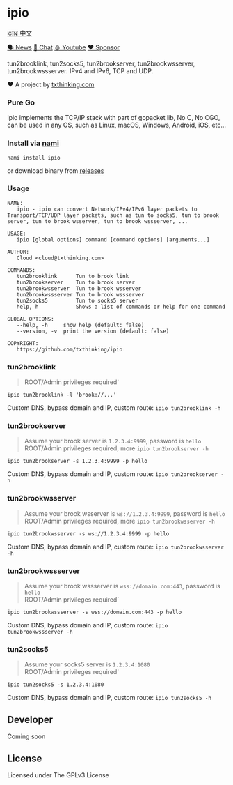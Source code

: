 # ipio

[🇨🇳 中文](README_ZH.md)

[🗣 News](https://t.me/txthinking_news)
[💬 Chat](https://join.txthinking.com)
[🩸 Youtube](https://www.youtube.com/txthinking) 
[❤️ Sponsor](https://github.com/sponsors/txthinking)

tun2brooklink, tun2socks5, tun2brookserver, tun2brookwsserver, tun2brookwssserver. IPv4 and IPv6, TCP and UDP.

❤️ A project by [txthinking.com](https://www.txthinking.com)

### Pure Go

ipio implements the TCP/IP stack with part of gopacket lib, No C, No CGO, can be used in any OS, such as Linux, macOS, Windows, Android, iOS, etc...

### Install via [nami](https://github.com/txthinking/nami)

```
nami install ipio
```

or download binary from [releases](https://github.com/txthinking/ipio/releases)

### Usage

```
NAME:
   ipio - ipio can convert Network/IPv4/IPv6 layer packets to Transport/TCP/UDP layer packets, such as tun to socks5, tun to brook server, tun to brook wsserver, tun to brook wssserver, ...

USAGE:
   ipio [global options] command [command options] [arguments...]

AUTHOR:
   Cloud <cloud@txthinking.com>

COMMANDS:
   tun2brooklink      Tun to brook link
   tun2brookserver    Tun to brook server
   tun2brookwsserver  Tun to brook wsserver
   tun2brookwssserver Tun to brook wssserver
   tun2socks5         Tun to socks5 server
   help, h            Shows a list of commands or help for one command

GLOBAL OPTIONS:
   --help, -h     show help (default: false)
   --version, -v  print the version (default: false)

COPYRIGHT:
   https://github.com/txthinking/ipio
```

### tun2brooklink

> ROOT/Admin privileges required`

```
ipio tun2brooklink -l 'brook://...'
```

Custom DNS, bypass domain and IP, custom route: `ipio tun2brooklink -h`

### tun2brookserver

> Assume your brook server is `1.2.3.4:9999`, password is `hello`<br/>
> ROOT/Admin privileges required, more `ipio tun2brookserver -h`

```
ipio tun2brookserver -s 1.2.3.4:9999 -p hello
```

Custom DNS, bypass domain and IP, custom route: `ipio tun2brookserver -h`

### tun2brookwsserver

> Assume your brook wsserver is `ws://1.2.3.4:9999`, password is `hello`<br/>
> ROOT/Admin privileges required, more `ipio tun2brookwsserver -h`

```
ipio tun2brookwsserver -s ws://1.2.3.4:9999 -p hello
```

Custom DNS, bypass domain and IP, custom route: `ipio tun2brookwsserver -h`

### tun2brookwssserver

> Assume your brook wssserver is `wss://domain.com:443`, password is `hello`<br/>
> ROOT/Admin privileges required`

```
ipio tun2brookwssserver -s wss://domain.com:443 -p hello
```

Custom DNS, bypass domain and IP, custom route: `ipio tun2brookwssserver -h`

### tun2socks5

> Assume your socks5 server is `1.2.3.4:1080`<br/>
> ROOT/Admin privileges required`

```
ipio tun2socks5 -s 1.2.3.4:1080
```

Custom DNS, bypass domain and IP, custom route: `ipio tun2socks5 -h`

## Developer

Coming soon

## License

Licensed under The GPLv3 License
